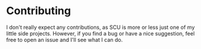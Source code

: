 # Contributing

I don't really expect any contributions, as SCU is more or less just one of my little side projects.
However, if you find a bug or have a nice suggestion, feel free to open an issue and I'll see what I
can do.